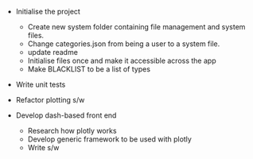 - Initialise the project
    - Create new system folder containing file management and system files.
    - Change categories.json from being a user to a system file.
    - update readme
    - Initialise files once and make it accessible across the app
    - Make BLACKLIST to be a list of types

- Write unit tests
- Refactor plotting s/w
- Develop dash-based front end
    - Research how plotly works
    - Develop generic framework to be used with plotly
    - Write s/w
